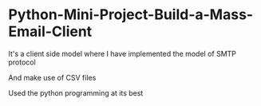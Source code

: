 # Python-Mini-Project-Build-a-Mass-Email-Client

It's a client side model where I have implemented the model of SMTP protocol

And make use of CSV files

Used the python programming at its best

